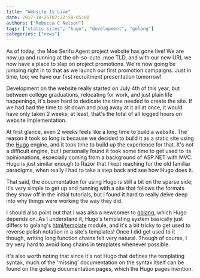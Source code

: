 ```yaml
---
title: "Website Is Live"
date: 2017-10-25T07:22:58-05:00
authors: ["Rebecca C Nelson"]
tags: ["static-sites", "hugo", "development", "golang"]
categories: ["news"]
---
```

As of today, the Moe Serifu Agent project website has gone live! We are now up
and running at the oh-so-cute .moe TLD, and with our new URL we now have a place
to slap on project promotions. We're now going be jumping right in to that as
we launch our first promotion campaigns. Just in time, too; we have our first
recruitment presentation tomorrow!<!--more-->

Development on the website really started on July 4th of this year, but between
college graduations, relocating for work, and just plain life happenings, it's
been hard to dedicate the time needed to create the site. If we had had the time
to sit down and plug away at it all at once, it would have only taken 2 weeks;
at least, that's the total of all logged hours on website implementation.

At first glance, even 2 weeks feels like a long time to build a website. The
reason it took so long is because we decided to build it as a static site using
the [Hugo](https://gohugo.io/) engine, and it took time to build up the
experience for that. It's not a difficult engine, but I personally found it took
some time to get used to its opinionations, especially coming from a background
of ASP.NET with MVC. Hugo is just similar enough to Razor that I kept reaching
for the old familiar paradigms, when really I had to take a step back and see
how Hugo does it.

That said, the documentation for using Hugo is still a bit on the sparse side;
it's very simple to get up and running with a site that follows the formats they
show off in the initial tutorials, but I found it hard to really delve deep into
why things were working the way they did.

I should also point out that I was also a newcomer to
[golang](https://golang.org), which Hugo depends on. As I understand it, Hugo's
templating system basically just differs to golang's
[html/template](https://golang.org/pkg/html/template/) module, and it's a bit
tricky to get used to reverse polish notation in a site's templates! Once I did
get used to it though, writing long function chains felt very natural. Though of
course, I try very hard to avoid long chains in templates whenever possible.

It's also worth noting that since it's not Hugo that defines the templating
syntax, much of the 'missing' documentation on the syntax itself can be found on
the golang documentation pages, which the Hugo pages mention.
